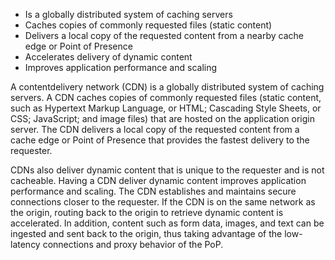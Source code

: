 - Is a globally distributed system of caching servers
- Caches copies of commonly requested files (static content)
- Delivers a local copy of the requested content from a nearby cache edge or Point of Presence 
- Accelerates delivery of dynamic content
- Improves application performance and scaling

A contentdelivery network (CDN) is a globally distributed system of caching servers. A CDN caches copies of commonly requested files (static content, such as Hypertext Markup Language, or HTML; Cascading Style Sheets, or CSS; JavaScript; and image files) that are hosted on the application origin server. The CDN delivers a local copy of the requested content from a cache edge or Point of Presence that provides the fastest delivery to the requester. 

CDNs also deliver dynamic content that is unique to the requester and is not cacheable. Having a CDN deliver dynamic content improves application performance and scaling. The CDN establishes and maintains secure connections closer to the requester. If the CDN is on the same network as the origin, routing back to the origin to retrieve dynamic content is accelerated. In addition, content such as form data, images, and text can be ingested and sent back to the origin, thus taking advantage of the low-latency connections and proxy behavior of the PoP. 
